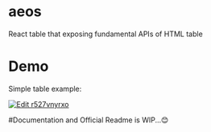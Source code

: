 # aeos

React table that exposing fundamental APIs of HTML table

# Demo

Simple table example:

[![Edit r527vnyrxo](https://codesandbox.io/static/img/play-codesandbox.svg)](https://codesandbox.io/s/r527vnyrxo)

#Documentation and Official Readme is WIP...😊
